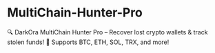 # MultiChain-Hunter-Pro
🔍 DarkOra MultiChain Hunter Pro – Recover lost crypto wallets &amp; track stolen funds! 🚀 Supports BTC, ETH, SOL, TRX, and more!  
